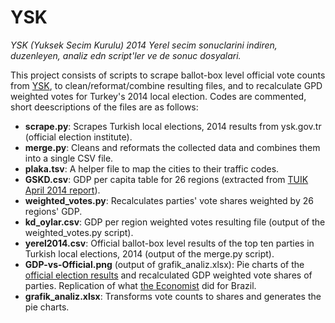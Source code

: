 YSK
===

*YSK (Yuksek Secim Kurulu) 2014 Yerel secim sonuclarini indiren, duzenleyen, analiz edn script'ler ve de sonuc dosyalari.*

This project consists of scripts to scrape ballot-box level official vote counts from [YSK](https://sonuc.ysk.gov.tr/), to clean/reformat/combine resulting files, and to recalculate GPD weighted votes for Turkey's 2014 local election. Codes are commented, short deescriptions of the files are as follows:

- **scrape.py**: Scrapes Turkish local elections, 2014 results from ysk.gov.tr (official election institute).
- **merge.py**: Cleans and reformats the collected data and combines them into a single CSV file.
- **plaka.tsv**: A helper file to map the cities to their traffic codes.                                                                                                
- **GSKD.csv**: GDP per capita table for 26 regions (extracted from [TUIK April 2014 report](http://www.tuik.gov.tr/jsp/duyuru/upload/yayinrapor/GSKD_Bolgesel_2004-2011.pdf)).
- **weighted_votes.py**: Recalculates parties' vote shares weighted by 26 regions' GDP.
- **kd_oylar.csv**: GDP per region weighted votes resulting file (output of the weighted_votes.py script).
- **yerel2014.csv**: Official ballot-box level results of the top ten parties in Turkish local elections, 2014 (output of the merge.py script).
- **GDP-vs-Official.png** (output of grafik_analiz.xlsx): Pie charts of the [official election results](http://www.ysk.gov.tr/cs/groups/public/documents/document/ndq0/mda0/~edisp/yskpwcn1_4444004537.pdf) and recalculated GDP weighted vote shares of parties. Replication of what [the Economist](http://www.economist.com/blogs/graphicdetail/2015/10/daily-chart-18) did for Brazil.
- **grafik_analiz.xlsx**: Transforms vote counts to shares and generates the pie charts.
